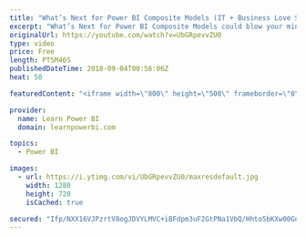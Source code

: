 ```yaml
---
title: "What’s Next for Power BI Composite Models (IT + Business Love Story ♥?)"
excerpt: "What’s Next for Power BI Composite Models could blow your mind! It could mean that IT & Business can live happily ever after ;-) But wait…we are not there yet, make this future possible by voting for this idea: http://bit.ly/compforssas  Power BI Composite Models is one of the most revolutionary features"
originalUrl: https://youtube.com/watch?v=UbGRpevvZU0
type: video
price: Free
length: PT5M46S
publishedDateTime: 2018-09-04T00:56:06Z
heat: 50

featuredContent: "<iframe width=\"800\" height=\"500\" frameborder=\"0\" src=\"https://www.youtube.com/embed/UbGRpevvZU0\" allow=\"accelerometer; autoplay; encrypted-media; gyroscope; picture-in-picture\" allowfullscreen></iframe>"

provider:
  name: Learn Power BI
  domain: learnpowerbi.com

topics:
  - Power BI

images:
  - url: https://i.ytimg.com/vi/UbGRpevvZU0/maxresdefault.jpg
    width: 1280
    height: 720
    isCached: true

secured: "Ifp/NXX16VJPzrtV8ogJDVYLMVC+iBFdpm3uF2GtPNa1VbQ/Hhto5bKXw00GnSPmTkRU/chMNrj6eJNNz+BKPGq/KgSH0gZJX8KEUmdqvbR9ccM08JPuhdY3qvruNGcREN5Z7I8KpVKzKohob+UGKWLbWfhzZqJwFTQ4EvrcozBxFziivNt0ZpX6qrsnU3nPGd7HsQu2/r8GROBgA1vbkq5j591gmLbt+5F0WDr6fLlnptTX66lYvVVnzbAe3fhuxO/bolliIXuhUE5c29xQl0SQIpl2T8OBd/b+N23LtCy6Hh9RekzMPIVP1JVUihgwot3K1rrXT7r5tJSe232fXg+N/Gs0UW4+C26Jf4Vsie/5rc34VdtW5XECpnUeDqT7n0JaOdYm4g5c3NY9McEzmiCHyLC9zqlIyoVdRhvmbjk=;epJP42gOdCPKLspEE843EQ=="
---
```


